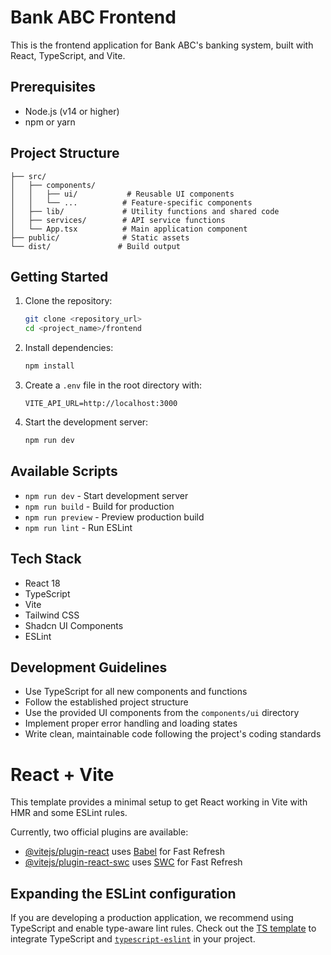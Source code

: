 # Bank ABC Frontend

This is the frontend application for Bank ABC's banking system, built with React, TypeScript, and Vite.

## Prerequisites

- Node.js (v14 or higher)
- npm or yarn

## Project Structure

```
├── src/
│   ├── components/
│   │   ├── ui/           # Reusable UI components
│   │   └── ...          # Feature-specific components
│   ├── lib/             # Utility functions and shared code
│   ├── services/        # API service functions
│   └── App.tsx          # Main application component
├── public/              # Static assets
└── dist/               # Build output
```

## Getting Started

1. Clone the repository:
   ```sh
   git clone <repository_url>
   cd <project_name>/frontend
   ```

2. Install dependencies:
   ```sh
   npm install
   ```

3. Create a `.env` file in the root directory with:
   ```
   VITE_API_URL=http://localhost:3000
   ```

4. Start the development server:
   ```sh
   npm run dev
   ```

## Available Scripts

- `npm run dev` - Start development server
- `npm run build` - Build for production
- `npm run preview` - Preview production build
- `npm run lint` - Run ESLint

## Tech Stack

- React 18
- TypeScript
- Vite
- Tailwind CSS
- Shadcn UI Components
- ESLint

## Development Guidelines

- Use TypeScript for all new components and functions
- Follow the established project structure
- Use the provided UI components from the `components/ui` directory
- Implement proper error handling and loading states
- Write clean, maintainable code following the project's coding standards

# React + Vite

This template provides a minimal setup to get React working in Vite with HMR and some ESLint rules.

Currently, two official plugins are available:

- [@vitejs/plugin-react](https://github.com/vitejs/vite-plugin-react/blob/main/packages/plugin-react/README.md) uses [Babel](https://babeljs.io/) for Fast Refresh
- [@vitejs/plugin-react-swc](https://github.com/vitejs/vite-plugin-react-swc) uses [SWC](https://swc.rs/) for Fast Refresh

## Expanding the ESLint configuration

If you are developing a production application, we recommend using TypeScript and enable type-aware lint rules. Check out the [TS template](https://github.com/vitejs/vite/tree/main/packages/create-vite/template-react-ts) to integrate TypeScript and [`typescript-eslint`](https://typescript-eslint.io) in your project.

